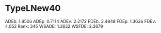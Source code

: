 # TypeLNew40

ADEb: 1.8506
ADEp: 0.7114
ADEv: 2.2172
FDEb: 3.4848
FDEp: 1.3636
FDEv: 4.052
Rank: 345
WSADE: 1.2632
WSFDE: 2.3679